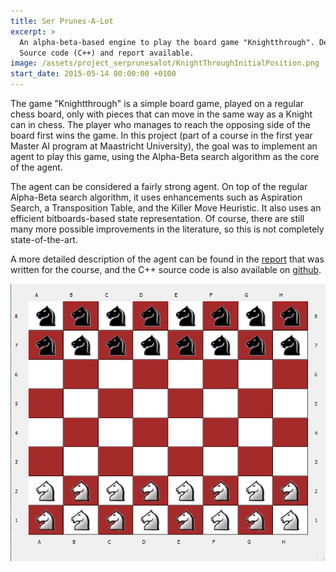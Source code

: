 ```yaml
---
title: Ser Prunes-A-Lot
excerpt: >
  An alpha-beta-based engine to play the board game "Knightthrough". Developed as project for a course during my first year in the Master AI program at Maastricht University.
  Source code (C++) and report available.
image: /assets/project_serprunesalot/KnightThroughInitialPosition.png
start_date: 2015-05-14 00:00:00 +0100
---
```


The game "Knightthrough" is a simple board game, played on a regular chess board, only with pieces that can move in the same way as a Knight can in chess. The player who
manages to reach the opposing side of the board first wins the game. In this project (part of a course in the first year Master AI program at Maastricht University), the
goal was to implement an agent to play this game, using the Alpha-Beta search algorithm as the core of the agent.

The agent can be considered a fairly strong agent. On top of the regular Alpha-Beta search algorithm, it uses enhancements such as Aspiration Search, a Transposition Table,
and the Killer Move Heuristic. It also uses an efficient bitboards-based state representation. Of course, there are still many more possible improvements in the literature,
so this is not completely state-of-the-art.

A more detailed description of the agent can be found in the 
[report](https://github.com/DennisSoemers/SerPrunesALot/blob/master/Report/ISG%20KnightThrough%20Report%20Dennis%20Soemers.pdf) that was written for the course, and the C++ source
code is also available on [github](https://github.com/DennisSoemers/SerPrunesALot).

<img src="/assets/project_serprunesalot/KnightThroughInitialPosition.png" alt="Knightthrough game board in its initial state">